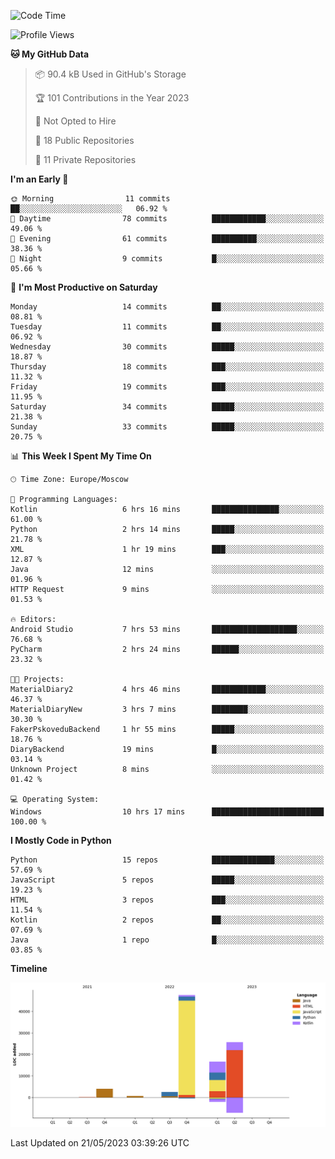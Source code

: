 <!--START_SECTION:waka-->
![Code Time](http://img.shields.io/badge/Code%20Time-99%20hrs%2020%20mins-blue)

![Profile Views](http://img.shields.io/badge/Profile%20Views-0-blue)

**🐱 My GitHub Data** 

> 📦 90.4 kB Used in GitHub's Storage 
 > 
> 🏆 101 Contributions in the Year 2023
 > 
> 🚫 Not Opted to Hire
 > 
> 📜 18 Public Repositories 
 > 
> 🔑 11 Private Repositories 
 > 
**I'm an Early 🐤** 

```text
🌞 Morning                11 commits          ██░░░░░░░░░░░░░░░░░░░░░░░   06.92 % 
🌆 Daytime                78 commits          ████████████░░░░░░░░░░░░░   49.06 % 
🌃 Evening                61 commits          ██████████░░░░░░░░░░░░░░░   38.36 % 
🌙 Night                  9 commits           █░░░░░░░░░░░░░░░░░░░░░░░░   05.66 % 
```
📅 **I'm Most Productive on Saturday** 

```text
Monday                   14 commits          ██░░░░░░░░░░░░░░░░░░░░░░░   08.81 % 
Tuesday                  11 commits          ██░░░░░░░░░░░░░░░░░░░░░░░   06.92 % 
Wednesday                30 commits          █████░░░░░░░░░░░░░░░░░░░░   18.87 % 
Thursday                 18 commits          ███░░░░░░░░░░░░░░░░░░░░░░   11.32 % 
Friday                   19 commits          ███░░░░░░░░░░░░░░░░░░░░░░   11.95 % 
Saturday                 34 commits          █████░░░░░░░░░░░░░░░░░░░░   21.38 % 
Sunday                   33 commits          █████░░░░░░░░░░░░░░░░░░░░   20.75 % 
```


📊 **This Week I Spent My Time On** 

```text
🕑︎ Time Zone: Europe/Moscow

💬 Programming Languages: 
Kotlin                   6 hrs 16 mins       ███████████████░░░░░░░░░░   61.00 % 
Python                   2 hrs 14 mins       █████░░░░░░░░░░░░░░░░░░░░   21.78 % 
XML                      1 hr 19 mins        ███░░░░░░░░░░░░░░░░░░░░░░   12.87 % 
Java                     12 mins             ░░░░░░░░░░░░░░░░░░░░░░░░░   01.96 % 
HTTP Request             9 mins              ░░░░░░░░░░░░░░░░░░░░░░░░░   01.53 % 

🔥 Editors: 
Android Studio           7 hrs 53 mins       ███████████████████░░░░░░   76.68 % 
PyCharm                  2 hrs 24 mins       ██████░░░░░░░░░░░░░░░░░░░   23.32 % 

🐱‍💻 Projects: 
MaterialDiary2           4 hrs 46 mins       ████████████░░░░░░░░░░░░░   46.37 % 
MaterialDiaryNew         3 hrs 7 mins        ████████░░░░░░░░░░░░░░░░░   30.30 % 
FakerPskoveduBackend     1 hr 55 mins        █████░░░░░░░░░░░░░░░░░░░░   18.76 % 
DiaryBackend             19 mins             █░░░░░░░░░░░░░░░░░░░░░░░░   03.14 % 
Unknown Project          8 mins              ░░░░░░░░░░░░░░░░░░░░░░░░░   01.42 % 

💻 Operating System: 
Windows                  10 hrs 17 mins      █████████████████████████   100.00 % 
```

**I Mostly Code in Python** 

```text
Python                   15 repos            ██████████████░░░░░░░░░░░   57.69 % 
JavaScript               5 repos             █████░░░░░░░░░░░░░░░░░░░░   19.23 % 
HTML                     3 repos             ███░░░░░░░░░░░░░░░░░░░░░░   11.54 % 
Kotlin                   2 repos             ██░░░░░░░░░░░░░░░░░░░░░░░   07.69 % 
Java                     1 repo              █░░░░░░░░░░░░░░░░░░░░░░░░   03.85 % 
```



**Timeline**

![Lines of Code chart](https://raw.githubusercontent.com/Adlemex/Adlemex/main/assets/bar_graph.png)


 Last Updated on 21/05/2023 03:39:26 UTC
<!--END_SECTION:waka-->
